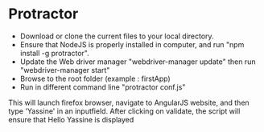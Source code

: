# Protractor


- Download or clone the current files to your local directory.
- Ensure that NodeJS is properly installed in computer, and run "npm install -g protractor".
- Update the Web driver manager "webdriver-manager update" then run "webdriver-manager start"
- Browse to the root folder (example : firstApp)
- Run in different command line "protractor conf.js"

This will launch firefox browser, navigate to AngularJS website, and then type 'Yassine' in an inputfield. After clicking on validate, the script will ensure that Hello Yassine is displayed
